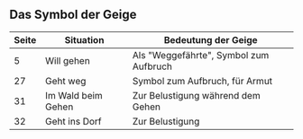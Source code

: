 ## Das Symbol der Geige

Seite | Situation          | Bedeutung der Geige
---   | ---                | ---
5     | Will gehen         | Als "Weggefährte", Symbol zum Aufbruch
27    | Geht weg           | Symbol zum Aufbruch, für Armut
31    | Im Wald beim Gehen | Zur Belustigung während dem Gehen
32    | Geht ins Dorf      | Zur Belustigung
